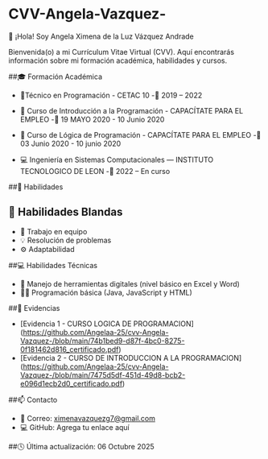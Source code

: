 # CVV-Angela-Vazquez-

👋 ¡Hola! Soy Angela Ximena de la Luz Vázquez Andrade

  Bienvenida(o) a mi Currículum Vitae Virtual (CVV).
  Aquí encontrarás información sobre mi formación académica, habilidades y cursos.

  ##🎓 Formación Académica 
  - 🎯Técnico en Programación - CETAC 10
     -📅 2019 – 2022
    
  -  📘 Curso de Introducción a la Programación - CAPACÍTATE PARA EL EMPLEO
      -📅 19 MAYO 2020 - 10 Junio 2020
      
  - 🧩 Curso de Lógica de Programación - CAPACÍTATE PARA EL EMPLEO
      -📅 03 Junio 2020 - 10 junio 2020

  - 💻 Ingeniería en Sistemas Computacionales — INSTITUTO TECNOLOGICO DE LEON
     -📅 2022 – En curso

  ##🧠 Habilidades
  ## 💬 Habilidades Blandas  
  - 🤝 Trabajo en equipo
  - 💡 Resolución de problemas
  - ⚙️ Adaptabilidad

  ##💻 Habilidades Técnicas  
  - 🧰 Manejo de herramientas digitales (nivel básico en Excel y Word)
  - 👩‍💻 Programación básica (Java, JavaScript y HTML)

    


##📁 Evidencias
- [Evidencia 1 - CURSO LOGICA DE PROGRAMACION] (https://github.com/Angelaa-25/cvv-Angela-Vazquez-/blob/main/74b1bed9-d87f-4bc0-8275-0f181462d816_certificado.pdf)
- [Evidencia 2 - CURSO DE INTRODUCCION A LA PROGRAMACION] (https://github.com/Angelaa-25/cvv-Angela-Vazquez-/blob/main/7475d5df-451d-49d8-bcb2-e096d1ecb2d0_certificado.pdf)

##📫 Contacto
  - 📧 Correo: ximenavazquezg7@gmail.com
  - 💻 GitHub: Agrega tu enlace aquí

##🕓 Última actualización: 06 Octubre 2025
    
    



